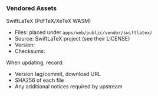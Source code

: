 ### Vendored Assets

SwiftLaTeX (PdfTeX/XeTeX WASM)
- Files: placed under `apps/web/public/vendor/swiftlatex/`
- Source: SwiftLaTeX project (see their LICENSE)
- Version: <fill-in-after-download>
- Checksums: <fill-in-after-download>

When updating, record:
- Version tag/commit, download URL
- SHA256 of each file
- Any additional notices required by upstream


